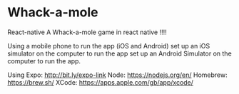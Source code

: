 # Whack-a-mole
React-native
A Whack-a-mole game in react native !!!!

Using a mobile phone to run the app (iOS and Android)
set up an iOS simulator on the computer to run the app
set up an Android Simulator on the computer to run the app.

Using 
Expo: http://bit.ly/expo-link
Node: https://nodejs.org/en/
Homebrew: https://brew.sh/
XCode: https://apps.apple.com/gb/app/xcode/
